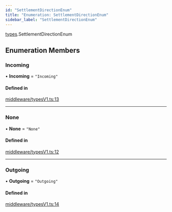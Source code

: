 ```yaml
---
id: "SettlementDirectionEnum"
title: "Enumeration: SettlementDirectionEnum"
sidebar_label: "SettlementDirectionEnum"
---
```


[types](../../../modules/Types/Types.md).SettlementDirectionEnum

## Enumeration Members

### Incoming

• **Incoming** = ``"Incoming"``

#### Defined in

[middleware/typesV1.ts:13](https://github.com/PolymeshAssociation/polymesh-sdk/blob/acc2284c/src/middleware/typesV1.ts#L13)

___

### None

• **None** = ``"None"``

#### Defined in

[middleware/typesV1.ts:12](https://github.com/PolymeshAssociation/polymesh-sdk/blob/acc2284c/src/middleware/typesV1.ts#L12)

___

### Outgoing

• **Outgoing** = ``"Outgoing"``

#### Defined in

[middleware/typesV1.ts:14](https://github.com/PolymeshAssociation/polymesh-sdk/blob/acc2284c/src/middleware/typesV1.ts#L14)
